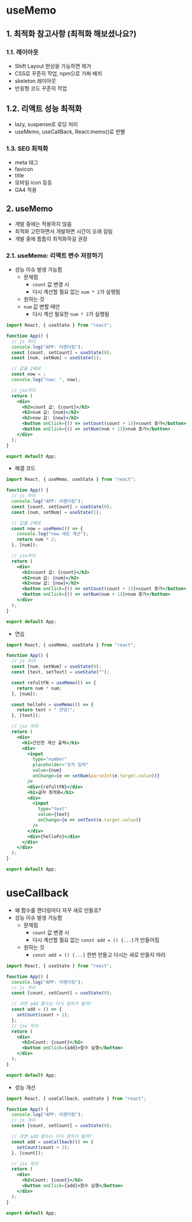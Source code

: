 # useMemo

## 1. 최적화 참고사항 (최적화 해보셨나요?)

### 1.1. 레이아웃

- Shift Layout 현상을 가능하면 제거
- CSS로 꾸준히 작업, npm으로 가짜 배치
- skeleton 레이아웃
- 반응형 코드 꾸준히 작업

## 1.2. 리액트 성능 최적화

- lazy, suspense로 로딩 처리
- useMemo, useCallBack, React.memo()로 판별

### 1.3. SEO 최적화

- meta 태그
- favicon
- title
- 모바일 icon 등등
- GA4 적용

## 2. useMemo

- 개발 중에는 적용하지 않음
- 최적화 고민하면서 개발하면 시간이 오래 걸림
- 개발 중에 틈틈이 최적화하길 권장

### 2.1. useMemo: 리액트 변수 저장하기

- 성능 이슈 발생 가능함
  - 문제점
    - `count` 값 변경 시
    - 다시 계산할 필요 없는 `num * 2`가 실행됨
  - 원하는 것
  - `num` 값 변할 때만
    - 다시 계산 필요한 `num * 2`가 실행됨

```jsx
import React, { useState } from "react";

function App() {
  // js 자리
  console.log("APP: 리랜더링");
  const [count, setCount] = useState(0);
  const [num, setNum] = useState(1);

  // 값을 2배로
  const now = ;
  console.log("now: ", now);

  // jsx자리
  return (
    <div>
      <h2>count 값: {count}</h2>
      <h2>num 값: {num}</h2>
      <h2>now 값: {now}</h2>
      <button onClick={() => setCount(count + 1)}>count 증가</button>
      <button onClick={() => setNum(num + 1)}>num 증가</button>
    </div>
  );
}

export default App;
```

- 해결 코드

```jsx
import React, { useMemo, useState } from "react";

function App() {
  // js 자리
  console.log("APP: 리랜더링");
  const [count, setCount] = useState(0);
  const [num, setNum] = useState(1);

  // 값을 2배로
  const now = useMemo(() => {
    console.log("now 새로 계산");
    return num * 2;
  }, [num]);

  // jsx자리
  return (
    <div>
      <h2>count 값: {count}</h2>
      <h2>num 값: {num}</h2>
      <h2>now 값: {now}</h2>
      <button onClick={() => setCount(count + 1)}>count 증가</button>
      <button onClick={() => setNum(num + 1)}>num 증가</button>
    </div>
  );
}

export default App;
```

- 연습

```jsx
import React, { useMemo, useState } from "react";

function App() {
  // js 자리
  const [num, setNum] = useState(0);
  const [text, setText] = useState("");

  const refultFN = useMemo(() => {
    return num * num;
  }, [num]);

  const helloFn = useMemo(() => {
    return text + " 안녕!";
  }, [text]);

  // jsx 자리
  return (
    <div>
      <h1>간단한 계산 출력</h1>
      <div>
        <input
          type="number"
          placeholder="숫자 입력"
          value={num}
          onChange={e => setNum(parseInt(e.target.value))}
        />
        <div>{refultFN}</div>
        <h1>글자 최적화</h1>
        <div>
          <input
            type="text"
            value={text}
            onChange={e => setText(e.target.value)}
          />
        </div>
        <div>{helloFn}</div>
      </div>
    </div>
  );
}

export default App;
```

# useCallback

- 왜 함수를 랜더링마다 자꾸 새로 만들죠?
- 성능 이슈 발생 가능함
  - 문제점
    - `count` 값 변경 시
    - 다시 계산할 필요 없는 `const add = () {...}`가 만들어짐
  - 원하는 것
    - `const add = () {...}` 한번 만들고 다시는 새로 만들지 마라

```jsx
import React, { useState } from "react";

function App() {
  console.log("APP: 리랜더링");
  // js 자리
  const [count, setCount] = useState(0);

  // 과연 add 함수는 다시 정의가 될까?
  const add = () => {
    setCount(count + 1);
  };
  // jsx 자리
  return (
    <div>
      <h2>Count: {count}</h2>
      <button onClick={add}>함수 실행</button>
    </div>
  );
}

export default App;
```

- 성능 개선

```jsx
import React, { useCallback, useState } from "react";

function App() {
  console.log("APP: 리랜더링");
  // js 자리
  const [count, setCount] = useState(0);

  // 과연 add 함수는 다시 정의가 될까?
  const add = useCallback(() => {
    setCount(count + 1);
  }, [count]);

  // jsx 자리
  return (
    <div>
      <h2>Count: {count}</h2>
      <button onClick={add}>함수 실행</button>
    </div>
  );
}

export default App;
```
